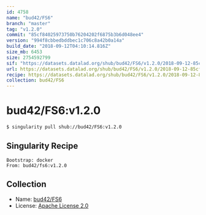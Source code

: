 ```yaml
---
id: 4758
name: "bud42/FS6"
branch: "master"
tag: "v1.2.0"
commit: "85cf84025973750b76204202f6875b3b6d048ee4"
version: "994f8cbbedbddbec1c706c8a42b0a14a"
build_date: "2018-09-12T04:10:14.816Z"
size_mb: 6453
size: 2754592799
sif: "https://datasets.datalad.org/shub/bud42/FS6/v1.2.0/2018-09-12-85cf8402-994f8cbb/994f8cbbedbddbec1c706c8a42b0a14a.simg"
url: https://datasets.datalad.org/shub/bud42/FS6/v1.2.0/2018-09-12-85cf8402-994f8cbb/
recipe: https://datasets.datalad.org/shub/bud42/FS6/v1.2.0/2018-09-12-85cf8402-994f8cbb/Singularity
collection: bud42/FS6
---
```


# bud42/FS6:v1.2.0

```bash
$ singularity pull shub://bud42/FS6:v1.2.0
```

## Singularity Recipe

```singularity
Bootstrap: docker
From: bud42/fs6:v1.2.0
```

## Collection

 - Name: [bud42/FS6](https://github.com/bud42/FS6)
 - License: [Apache License 2.0](https://api.github.com/licenses/apache-2.0)

